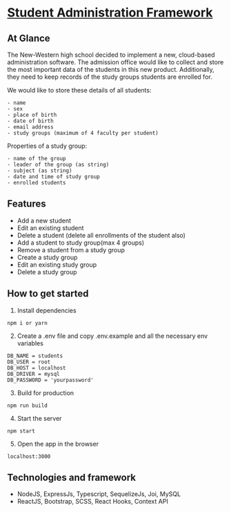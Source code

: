 # [Student Administration Framework](https://studaf.herokuapp.com/)

## At Glance

The New-Western high school decided to implement a new, cloud-based administration
software. The admission office would like to collect and store the most important data of
the students in this new product. Additionally, they need to keep records of the study
groups students are enrolled for.

We would like to store these details of all students:
```
- name
- sex
- place of birth
- date of birth
- email address
- study groups (maximum of 4 faculty per student)
```

Properties of a study group:
```
- name of the group
- leader of the group (as string)
- subject (as string)
- date and time of study group
- enrolled students
```

## Features

- Add a new student
- Edit an existing student
- Delete a student (delete all enrollments of the student also)
- Add a student to study group(max 4 groups)
- Remove a student from a study group
- Create a study group
- Edit an existing study group
- Delete a study group

## How to get started

1. Install dependencies
```
npm i or yarn
```
2. Create a .env file and copy .env.example and all the necessary env variables
```
DB_NAME = students
DB_USER = root
DB_HOST = localhost
DB_DRIVER = mysql
DB_PASSWORD = 'yourpassword'
```
3. Build for production
```
npm run build
```
4. Start the server
```
npm start
```
5. Open the app in the browser
```
localhost:3000
```

## Technologies and framework

- NodeJS, ExpressJs, Typescript, SequelizeJs, Joi, MySQL
- ReactJS, Bootstrap, SCSS, React Hooks, Context API